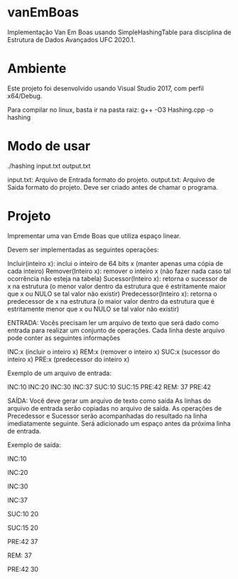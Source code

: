 # vanEmBoas
Implementação Van Em Boas usando SimpleHashingTable para disciplina de Estrutura de Dados Avançados UFC 2020.1. 

# Ambiente

Este projeto foi desenvolvido usando Visual Studio 2017, com perfil x64/Debug.

Para compilar no linux, basta ir na pasta raiz: g++ -O3 Hashing.cpp -o hashing
# Modo de usar

./hashing input.txt output.txt

input.txt: Arquivo de Entrada formato do projeto. 
output.txt: Arquivo de Saida formato do projeto. Deve ser criado antes de chamar o programa.

# Projeto

Imprementar uma van Emde Boas  que utiliza espaço linear.

Devem ser implementadas as seguintes operações:

Incluir(inteiro x): inclui o inteiro de 64 bits x (manter apenas uma cópia de cada inteiro)
Remover(Inteiro x): remover o inteiro x (não fazer nada caso tal ocorrência não esteja na tabela)
Sucessor(Inteiro x): retorna o sucessor de x na estrutura (o menor valor dentro da estrutura que é estritamente maior que x ou NULO se tal valor não existir)
Predecessor(Inteiro x): retorna o predecessor de x na estrutura (o maior valor dentro da estrutura que é estritamente menor que x ou NULO se tal valor não existir)

ENTRADA:
Vocês precisam ler um arquivo de texto que será dado como entrada para realizar um conjunto de operações.
Cada linha deste arquivo pode conter as seguintes informações

INC:x (incluir o inteiro x)
REM:x (remover o inteiro x)
SUC:x (sucessor do inteiro x)
PRE:x (predecessor do inteiro x)

Exemplo de um arquivo de entrada:

INC:10
INC:20
INC:30
INC:37
SUC:10
SUC:15
PRE:42
REM: 37
PRE:42


SAÍDA:
Você deve gerar um arquivo de texto como saída 
As linhas do arquivo de entrada serão copiadas no arquivo de saída.
As operações de Precedessor e Sucessor serão acompanhadas do resultado na linha imediatamente seguinte.
Será adicionado um espaço antes da próxima linha de entrada.

Exemplo de saída:

INC:10

INC:20

INC:30

INC:37

SUC:10
20

SUC:15
20

PRE:42
37

REM: 37

PRE:42
30
